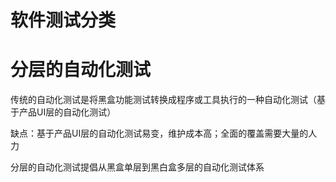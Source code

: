 # 软件测试分类
# 分层的自动化测试
传统的自动化测试是将黑盒功能测试转换成程序或工具执行的一种自动化测试（基于产品UI层的自动化测试）

缺点：基于产品UI层的自动化测试易变，维护成本高；全面的覆盖需要大量的人力

分层的自动化测试提倡从黑盒单层到黑白盒多层的自动化测试体系
